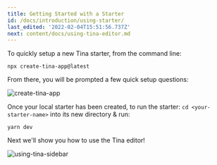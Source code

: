 ```yaml
---
title: Getting Started with a Starter
id: /docs/introduction/using-starter/
last_edited: '2022-02-04T15:51:56.737Z'
next: content/docs/using-tina-editor.md
---
```


To quickly setup a new Tina starter, from the command line:

```bash,copy
npx create-tina-app@latest
```

From there, you will be prompted a few quick setup questions:

![create-tina-app](https://res.cloudinary.com/forestry-demo/image/upload/c_scale,w_981/v1646165612/tina-io/docs/Screen_Shot_2022-03-01_at_4.10.27_PM.png)

Once your local starter has been created, to run the starter:
`cd <your-starter-name>` into its new directory & run:

```bash,copy
yarn dev
```

Next we'll show you how to use the Tina editor!

![using-tina-sidebar](https://res.cloudinary.com/forestry-demo/image/upload/v1638554818/tina-io/using-tina/sidebar.gif)
